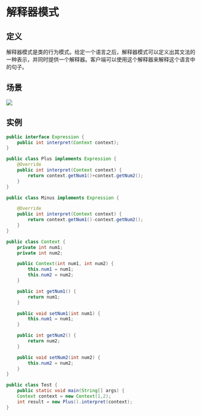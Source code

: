 # 解释器模式

## 定义 

解释器模式是类的行为模式。给定一个语言之后，解释器模式可以定义出其文法的一种表示，并同时提供一个解释器。客户端可以使用这个解释器来解释这个语言中的句子。

## 场景

![](https://img-my.csdn.net/uploads/201206/15/1339734799_8167.jpg)

## 实例


```java
public interface Expression {
	public int interpret(Context context);
}

public class Plus implements Expression {
	@Override
	public int interpret(Context context) {
		return context.getNum1()+context.getNum2();
	}
}

public class Minus implements Expression {

	@Override 
	public int interpret(Context context) {
		return context.getNum1()-context.getNum2();
	} 
}

public class Context {
	private int num1;
	private int num2;

	public Context(int num1, int num2) {
		this.num1 = num1; 
		this.num2 = num2; 
	}

	public int getNum1() {
		return num1;
	}	

	public void setNum1(int num1) {
		this.num1 = num1; 
	} 

	public int getNum2() {
		return num2; 
	}

	public void setNum2(int num2) {
		this.num2 = num2; 
	} 
}

public class Test {
	public static void main(String[] args) {
	Context context = new Context(1,2);
	int result = new Plus().interpret(context);
} 
```